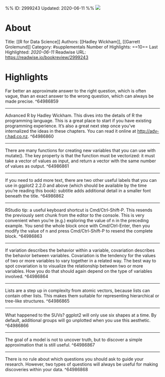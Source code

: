 %%
ID: 2999243
Updated: 2020-06-11
%%
![](https://images-na.ssl-images-amazon.com/images/I/51eTKL%2BSkeL._SL500_.jpg)

# About
Title: [[R for Data Science]]
Authors: [[Hadley Wickham]], [[Garrett Grolemund]]
Category: #supplementals
Number of Highlights: ==10==
Last Highlighted: *2020-06-11*
Readwise URL: https://readwise.io/bookreview/2999243

# Highlights 
Far better an approximate answer to the right question, which is often vague, than an exact answer to the wrong question, which can always be made precise.  ^64986859

---

Advanced R by Hadley Wickham. This dives into the details of R the programming language. This is a great place to start if you have existing programming experience. It’s also a great next step once you’ve internalized the ideas in these chapters. You can read it online at http://adv-r.had.co.nz.  ^64986860

---

There are many functions for creating new variables that you can use with mutate(). The key property is that the function must be vectorized: it must take a vector of values as input, and return a vector with the same number of values as output.  ^64986861

---

If you need to add more text, there are two other useful labels that you can use in ggplot2 2.2.0 and above (which should be available by the time you’re reading this book): subtitle adds additional detail in a smaller font beneath the title.  ^64986862

---

RStudio tip: a useful keyboard shortcut is Cmd/Ctrl-Shift-P. This resends the previously sent chunk from the editor to the console. This is very convenient when you’re (e.g.) exploring the value of n in the preceding example. You send the whole block once with Cmd/Ctrl-Enter, then you modify the value of n and press Cmd/Ctrl-Shift-P to resend the complete block.  ^64986863

---

If variation describes the behavior within a variable, covariation describes the behavior between variables. Covariation is the tendency for the values of two or more variables to vary together in a related way. The best way to spot covariation is to visualize the relationship between two or more variables. How you do that should again depend on the type of variables involved.  ^64986864

---

Lists are a step up in complexity from atomic vectors, because lists can contain other lists. This makes them suitable for representing hierarchical or tree-like structures.  ^64986865

---

What happened to the SUVs? ggplot2 will only use six shapes at a time. By default, additional groups will go unplotted when you use this aesthetic.  ^64986866

---

The goal of a model is not to uncover truth, but to discover a simple approximation that is still useful.  ^64986867

---

There is no rule about which questions you should ask to guide your research. However, two types of questions will always be useful for making discoveries within your data.  ^64986868

